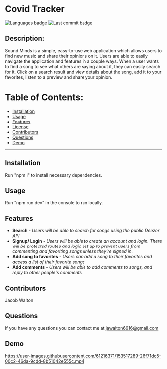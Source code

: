 # Covid Tracker

![Languages badge](https://img.shields.io/github/languages/count/jawalton6616/sound-minds-auth)
![Last commit badge](https://img.shields.io/github/last-commit/jawalton6616/sound-minds-auth)


## Description:

Sound Minds is a simple, easy-to-use web application which allows users to find new music and share their opinions on it.
Users are able to easily navigate the application and features in a couple ways. When a user wants to find a song to see what others are saying about it, they can easily search for it. Click on a search result and view details about the song, add it to your favorites, listen to a preview and share your opinion.

# Table of Contents:

- [Installation ](#installation)
- [Usage](#usage)
- [Features](#features)
- [License](#license)
- [Contributors](#contributors)
- [Questions](#questions)
- [Demo](#demo)

---

## Installation

Run "npm i" to install necessary dependencies.

## Usage

Run "npm run dev" in the console to run locally.

## Features

- **Search** - _Users will be able to search for songs using the public Deezer API_
- **Signup/ Login** - _Users will be able to create an account and login. There will be protected routes and logic set up to prevent users from commenting and favoriting songs unless they're signed in._
- **Add song to favorites** - _Users can add a song to their favorites and access a list of their favorite songs_
- **Add comments** - _Users will be able to add comments to songs, and reply to other people's comments_

## Contributors

Jacob Walton

## Questions

If you have any questions you can contact me at jawalton6616@gmail.com

## Demo

https://user-images.githubusercontent.com/61216371/153517289-26f71dc5-00c2-46da-9cdd-8b51042e555c.mp4

